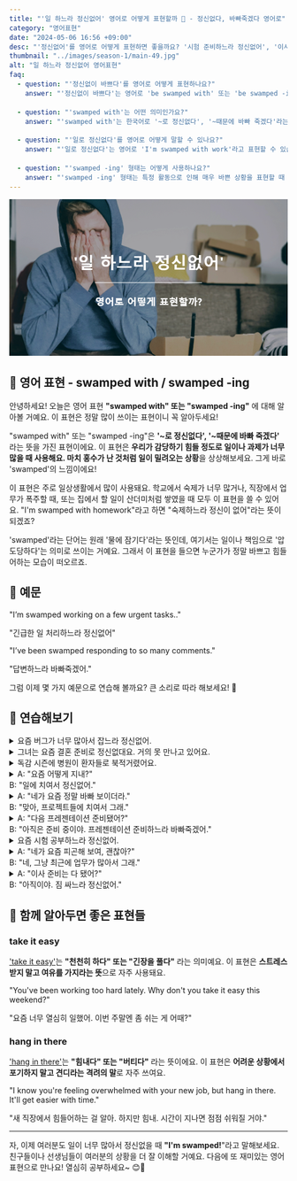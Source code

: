 ```yaml
---
title: "'일 하느라 정신없어' 영어로 어떻게 표현할까 🤯 - 정신없다, 바빠죽겠다 영어로"
category: "영어표현"
date: "2024-05-06 16:56 +09:00"
desc: "'정신없어'를 영어로 어떻게 표현하면 좋을까요? '시험 준비하느라 정신없어', '이사 준비하느라 바빠죽겠다' 등을 영어로 표현하는 법을 배워봅시다. 다양한 예문을 통해서 연습하고 본인의 표현으로 만들어 보세요."
thumbnail: "../images/season-1/main-49.jpg"
alt: "일 하느라 정신없어 영어표현"
faq:
  - question: "'정신없이 바쁘다'를 영어로 어떻게 표현하나요?"
    answer: "'정신없이 바쁘다'는 영어로 'be swamped with' 또는 'be swamped -ing'으로 표현할 수 있습니다. 예를 들어, 'I'm swamped with work'는 '일 때문에 정신없이 바빠요'라는 의미입니다."

  - question: "'swamped with'는 어떤 의미인가요?"
    answer: "'swamped with'는 한국어로 '~로 정신없다', '~때문에 바빠 죽겠다'라는 의미입니다. 감당하기 힘들 정도로 일이나 과제가 많은 상황을 표현할 때 사용합니다."

  - question: "'일로 정신없다'를 영어로 어떻게 말할 수 있나요?"
    answer: "'일로 정신없다'는 영어로 'I'm swamped with work'라고 표현할 수 있습니다. 이는 일이 너무 많아 정신없이 바쁜 상황을 나타냅니다."

  - question: "'swamped -ing' 형태는 어떻게 사용하나요?"
    answer: "'swamped -ing' 형태는 특정 활동으로 인해 매우 바쁜 상황을 표현할 때 사용합니다. 예를 들어, 'I've been swamped studying for exams'는 '시험 공부하느라 정신없었어요'라는 의미입니다."
---
```


![정신없어 영어표현](../images/season-1/main-49.jpg)

## 🌟 영어 표현 - swamped with / swamped -ing

안녕하세요! 오늘은 영어 표현 **"swamped with" 또는 "swamped -ing"** 에 대해 알아볼 거예요. 이 표현은 정말 많이 쓰이는 표현이니 꼭 알아두세요!

"swamped with" 또는 "swamped -ing"은 **'~로 정신없다', '~때문에 바빠 죽겠다'** 라는 뜻을 가진 표현이에요. 이 표현은 **우리가 감당하기 힘들 정도로 일이나 과제가 너무 많을 때 사용해요. 마치 홍수가 난 것처럼 일이 밀려오는 상황**을 상상해보세요. 그게 바로 'swamped'의 느낌이에요!

이 표현은 주로 일상생활에서 많이 사용돼요. 학교에서 숙제가 너무 많거나, 직장에서 업무가 폭주할 때, 또는 집에서 할 일이 산더미처럼 쌓였을 때 모두 이 표현을 쓸 수 있어요. "I'm swamped with homework"라고 하면 "숙제하느라 정신이 없어"라는 뜻이 되겠죠?

'swamped'라는 단어는 원래 '물에 잠기다'라는 뜻인데, 여기서는 일이나 책임으로 '압도당하다'는 의미로 쓰이는 거예요. 그래서 이 표현을 들으면 누군가가 정말 바쁘고 힘들어하는 모습이 떠오르죠.

<div 
  data-inline-banner="🎉 새해에는 스픽 AI와 함께 영어 공부하자" 
  data-inline-banner-subtext="설날 특별 할인으로 60%할인 + 추가 7만원 할인! (~2/3)" 
  data-inline-banner-link="https://app.usespeak.com/kr-ko/sale/kr-affiliate-special/?ref=engple-inline"
  data-inline-banner-caption="해당 링크를 통해 구매시 일정액의 수수료를 지급받습니다.">
</div>

## 📖 예문

"I’m swamped working on a few urgent tasks.."

"긴급한 일 처리하느라 정신없어"

"I’ve been swamped responding to so many comments."

"답변하느라 바빠죽겠어."

그럼 이제 몇 가지 예문으로 연습해 볼까요? 큰 소리로 따라 해보세요! 🚀

## 💬 연습해보기

<details>
<summary>요즘 버그가 너무 많아서 잡느라 정신없어.</summary>
<span>I've been swamped fixing so many bugs lately.</span>
</details>

<details>
<summary>그녀는 요즘 결혼 준비로 정신없대요. 거의 못 만나고 있어요.</summary>
<span>She's been swamped with wedding planning lately. I hardly ever see her anymore</span>
</details>

<details>
<summary>독감 시즌에 병원이 환자들로 북적거렸어요.</summary>
<span>The hospital was swamped with patients during flu season.</span>
</details>

<details>
<summary>A: "요즘 어떻게 지내?"<br>B: "일에 치여서 정신없어."</summary>
<span>A: "How have you been lately?"<br>B: "I’ve been swamped with work."</span>
</details>

<details>
<summary>A: "네가 요즘 정말 바빠 보이더라." <br>B: "맞아, 프로젝트들에 치여서 그래."</summary>
<span>A: "You look really busy these days."<br>B: "Yeah, I’ve been swamped with projects."</span>
</details>

<details>
<summary>A: "다음 프레젠테이션 준비됐어?"<br>B: "아직은 준비 중이야. 프레젠테이션 준비하느라 바빠죽겠어."</summary>
<span>A: "Are you ready for the next presentation?"<br>B: "I’m <a href="/blog/in-english/254.still/">still</a> working on it. I’m swamped preparing for it."</span>
</details>

<details>
<summary>요즘 시험 공부하느라 정신없어.</summary>
<span>I’ve been swamped with studying for exams lately.</span>
</details>

<details>
<summary>A: "네가 요즘 피곤해 보여, 괜찮아?"<br>B: "네, 그냥 최근에 업무가 많아서 그래."</summary>
<span>A: "You look tired lately, are you okay?"<br>B: "Yes, just been swamped working, that’s all."</span>
</details>

<details>
<summary>A: "이사 준비는 다 됐어?"<br>B: "아직이야. 짐 싸느라 정신없어."</summary>
<span>A: "Are you all set for the move?"<br>B: "Not yet. I’m swamped packing."</span>
</details>

## 🤝 함께 알아두면 좋은 표현들

### take it easy

['take it easy'](/blog/너무-긴장하지마-영어표현/)는 **"천천히 하다" 또는 "긴장을 풀다"** 라는 의미예요. 이 표현은 **스트레스 받지 말고 여유를 가지라는 뜻**으로 자주 사용돼요.

"You've been working too hard lately. Why don't you take it easy this weekend?"

"요즘 너무 열심히 일했어. 이번 주말엔 좀 쉬는 게 어때?"

### hang in there

['hang in there'](/blog/in-english/067.hang-in-there/)는 **"힘내다" 또는 "버티다"** 라는 뜻이에요. 이 표현은 **어려운 상황에서 포기하지 말고 견디라는 격려의 말**로 자주 쓰여요.

"I know you're feeling overwhelmed with your new job, but hang in there. It'll get easier with time."

"새 직장에서 힘들어하는 걸 알아. 하지만 힘내. 시간이 지나면 점점 쉬워질 거야."

---

자, 이제 여러분도 일이 너무 많아서 정신없을 때 **"I'm swamped!**"라고 말해보세요. 친구들이나 선생님들이 여러분의 상황을 더 잘 이해할 거예요. 다음에 또 재미있는 영어 표현으로 만나요! 열심히 공부하세요~ 😊🌟
